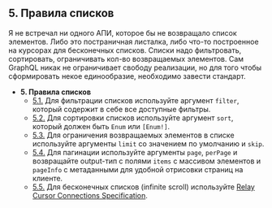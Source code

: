 ## 5. Правила списков

Я не встречал ни одного АПИ, которое бы не возвращало список элементов. Либо это постраничная листалка, либо что-то построенное на курсорах для бесконечных списков. Списки надо фильтровать, сортировать, ограничивать кол-во возвращаемых элементов. Сам GraphQL никак не ограничивает свободу реализации, но для того чтобы сформировать некое единообразие, необходимо завести стандарт.

- **5. Правила списков** 
  - [5.1.](./5.1-filter.md) Для фильтрации списков используйте аргумент `filter`, который содержит в себе все доступные фильтры.
  - [5.2.](./5.2-sort.md) Для сортировки списков используйте аргумент `sort`, который должен быть `Enum` или `[Enum!]`.
  - [5.3.](./5.3-limit-skip.md) Для ограничения возвращаемых элементов в списке используйте аргументы `limit` со значением по умолчанию и `skip`.
  - [5.4.](./5.4-pagination.md) Для пагинации используйте аргументы `page`, `perPage` и возвращайте output-тип с полями `items` с массивом элементов и `pageInfo` с метаданными для удобной отрисовки страниц на клиенте.
  - [5.5.](./5.5-cursor-connection.md) Для бесконечных списков (infinite scroll) используйте [Relay Cursor Connections Specification](https://facebook.github.io/relay/graphql/connections.htm).